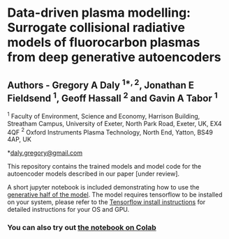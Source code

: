 # Data-driven plasma modelling: Surrogate collisional radiative models of fluorocarbon plasmas from deep generative autoencoders

## Authors - Gregory A Daly $^{1*, 2}$, Jonathan E Fieldsend $^1$, Geoff Hassall $^2$ and Gavin A Tabor $^1$

$^1$ Faculty of Environment, Science and Economy, Harrison Building, Streatham Campus, University of Exeter, North Park Road, Exeter, UK, EX4 4QF
$^2$ Oxford Instruments Plasma Technology, North End, Yatton, BS49 4AP, UK

*daly.gregory@gmail.com

This repository contains the trained models and model code for the autoencoder models described in our paper [under review].

A short jupyter notebook is included demonstrating how to use the [generative half of the model](generative_decoder_demo.ipynb). The model requires tensorflow to be installed on your system, please refer to the [Tensorflow install instructions](https://www.tensorflow.org/install/pip) for detailed instructions for your OS and GPU.

### You can also try out [the notebook on Colab](https://colab.research.google.com/github/gregdaly/generative_modelling_for_optical_plasma_diagnostics/blob/master/generative_decoder_demo.ipynb)
